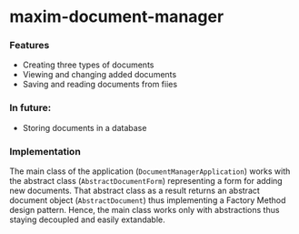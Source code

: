 # maxim-document-manager

### Features
- Creating three types of documents
- Viewing and changing added documents
- Saving and reading documents from fiies
### In future:
- Storing documents in a database

### Implementation
The main class of the application (`DocumentManagerApplication`) works with the abstract class (`AbstractDocumentForm`) representing a form for adding new documents.
That abstract class as a result returns an abstract document object (`AbstractDocument`) thus implementing a Factory Method design pattern. Hence, the main class 
works only with abstractions thus staying decoupled and easily extandable.
